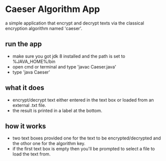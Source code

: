 # Caeser Algorithm App

a simple application that encrypt and decrypt texts via the classical encryption algorithm named 'caeser'.

## run the app
- make sure you got jdk 8 installed and the path is set to %JAVA_HOME%/bin
- open cmd or terminal and type 'javac Caeser.java'
- type 'java Caeser'

## what it does
- encrypt/decrypt text either entered in the text box or loaded from an external .txt file.
- the result is printed in a label at the bottom.

## how it works
- two text boxes provided one for the text to be encrypted/decrypted and the othor one for the algorithm key.
- if the first text box is empty then you'll be prompted to select a file to load the text from.
